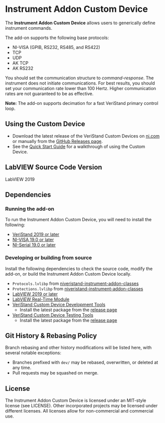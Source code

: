 # Instrument Addon Custom Device

The **Instrument Addon Custom Device** allows users to generically define instrument commands.

The add-on supports the following base protocols:
- NI-VISA (GPIB, RS232, RS485, and RS422)
- TCP
- UDP
- AK TCP
- AK RS232

You should set the communication structure to *command-response*. The instrument does not initiate communications. For best results, you should set your communication rate lower than 100 Hertz. Higher communication rates are not guaranteed to be as effective.

**Note:** The add-on supports decimation for a fast VeriStand primary control loop.

## Using the Custom Device

- Download the latest release of the VeriStand Custom Devices on [ni.com](https://www.ni.com/en-us/support/downloads/software-products/download.veristand-custom-devices.html) or manually from the [GitHub Releases page](https://github.com/ni/niveristand-instrument-addon-custom-device/releases).
- See the [Quick Start Guide](Docs/Quick%20Start%20Guide.md) for a walkthrough of using the Custom Device.

## LabVIEW Source Code Version

LabVIEW 2019

## Dependencies

### Running the add-on

To run the Instrument Addon Custom Device, you will need to install the following:
- [VeriStand 2019 or later](https://www.ni.com/en-us/support/downloads/software-products/download.veristand.html)
- [NI-VISA 19.0 or later](https://www.ni.com/en-us/support/downloads/drivers/download.ni-visa.html)
- [NI-Serial 19.0 or later](https://www.ni.com/en-us/support/downloads/drivers/download.ni-serial.html)

### Developing or building from source

Install the following dependencies to check the source code, modify the add-on, or build the Instrument Addon Custom Device locally.
- `Protocols.lvlibp` from [niveristand-instrument-addon-classes](https://github.com/ni/niveristand-instrument-addon-classes)
- `Protections.lvlibp` from [niveristand-instrument-addon-classes](https://github.com/ni/niveristand-instrument-addon-classes)
- [LabVIEW 2019 or later](https://www.ni.com/en-us/support/downloads/software-products/download.labview.html)
- [LabVIEW Real-Time Module](https://www.ni.com/en-us/support/downloads/software-products/download.labview-real-time-module.html)
- [VeriStand Custom Device Development Tools](https://github.com/ni/niveristand-custom-device-development-tools)
  - Install the latest package from the [release page](https://github.com/ni/niveristand-custom-device-development-tools/releases)
- [VeriStand Custom Device Testing Tools](https://github.com/ni/niveristand-custom-device-testing-tools)
  - Install the latest package from the [release page](https://github.com/ni/niveristand-custom-device-testing-tools/releases)

## Git History & Rebasing Policy

Branch rebasing and other history modifications will be listed here, with several notable exceptions:
- Branches prefixed with `dev/` may be rebased, overwritten, or deleted at any time.
- Pull requests may be squashed on merge.

## License

The Instrument Addon Custom Device is licensed under an MIT-style license (see LICENSE). Other incorporated projects may be licensed under different licenses. All licenses allow for non-commercial and commercial use.
